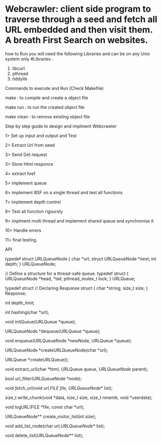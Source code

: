 
# Webcrawler: client side program to traverse through a seed and fetch all URL embedded and then visit them. A breath First Search on websites.


how to Run
you will need the following Libraries and can be on any Unix system only
#Libraries : 
1)	libcurl
2)	pthread
3)	tiddylib

Commands to execute and Run (Check Makefile)

make : to compile and create a object file

make run : to run the created object file

make clean : to remove existing object file 



Step by step guide to design and implment Webcrawler

1>	Set up input and output and Test

2>	Extract Url from seed

3> 	Send Get request

3>	Store Html responce

4>	extract href

5>	implement queue

6>	implement BSF on a single thread and test all functions

7>	implement depth control

8>	Test all function rigoursly

9> 	implment multi thread and implement shared queue and synchronise it

10>	Handle errors

11> 	final testing.

API

typedef struct URLQueueNode
{
  char *url;
  struct URLQueueNode *next;
  int depth;
} URLQueueNode;


// Define a structure for a thread-safe queue.
typedef struct
{
  URLQueueNode *head, *tail;
  pthread_mutex_t lock;
} URLQueue;

typedef struct // Declaring Response struct
{
  char *string;
  size_t size;
} Response;

int depth_limit;

int hashing(char *url);


void initQueue(URLQueue *queue);

URLQueueNode *dequeue(URLQueue *queue);

void enqueue(URLQueueNode *newNode, URLQueue *queue);


URLQueueNode *createURLQueueNode(char *url);


URLQueue *createURLQueue();


void extract_url(char *html, URLQueue *queue, URLQueueNode* parent);

bool url_filter(URLQueueNode *node);

void *fetch_url(void *url,FILE* file, URLQueueNode** list);

size_t write_chunk(void *data, size_t size, size_t nmemb, void *userdata);

void logURL(FILE *file, const char *url);



URLQueueNode** create_visitor_list(int size);

void add_list_node(char *url,URLQueueNode** list);

void delete_list(URLQueueNode** list);


